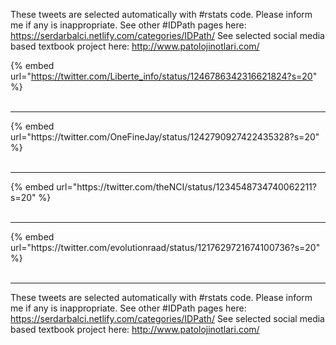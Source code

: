 

These tweets are selected automatically with #rstats code. Please inform me if any is inappropriate.
See other #IDPath pages here: https://serdarbalci.netlify.com/categories/IDPath/ 
See selected social media based textbook project here: http://www.patolojinotlari.com/

{% embed url="https://twitter.com/Liberte_info/status/1246786342316621824?s=20" %}<br>
<br>
<hr>
{% embed url="https://twitter.com/OneFineJay/status/1242790927422435328?s=20" %}<br>
<br>
<hr>
{% embed url="https://twitter.com/theNCI/status/1234548734740062211?s=20" %}<br>
<br>
<hr>
{% embed url="https://twitter.com/evolutionraad/status/1217629721674100736?s=20" %}<br>
<br>
<hr>


These tweets are selected automatically with #rstats code. Please inform me if any is inappropriate.
See other #IDPath pages here: https://serdarbalci.netlify.com/categories/IDPath/ 
See selected social media based textbook project here: http://www.patolojinotlari.com/

